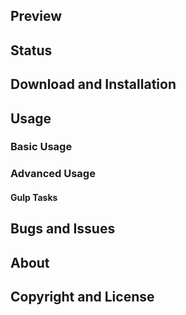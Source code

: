 
## Preview

## Status



## Download and Installation



## Usage

### Basic Usage



### Advanced Usage



#### Gulp Tasks


## Bugs and Issues



## About



## Copyright and License

